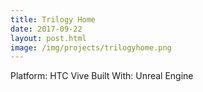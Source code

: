 ```yaml
---
title: Trilogy Home
date: 2017-09-22
layout: post.html
image: /img/projects/trilogyhome.png
---
```


Platform: HTC Vive
Built With: Unreal Engine
